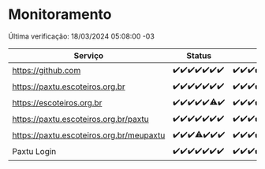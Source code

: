 # Monitoramento

Última verificação: 18/03/2024 05:08:00 -03

|Serviço|Status|Últimas 24h|
|---|---|---|
|https://github.com|<span title="2024-03-11: OK=24">✔️</span><span title="2024-03-12: OK=24">✔️</span><span title="2024-03-13: OK=22">✔️</span><span title="2024-03-14: OK=24">✔️</span><span title="2024-03-15: OK=24">✔️</span><span title="2024-03-16: OK=24">✔️</span><span title="2024-03-17: OK=9">✔️</span>|<span title="17/03/2024 06:03:00 -03 : 200">✔️</span><span title="17/03/2024 07:04:00 -03 : 200">✔️</span><span title="17/03/2024 08:03:00 -03 : 200">✔️</span><span title="17/03/2024 09:10:00 -03 : 200">✔️</span><span title="17/03/2024 10:06:00 -03 : 200">✔️</span><span title="17/03/2024 11:03:00 -03 : 200">✔️</span><span title="17/03/2024 12:06:00 -03 : 200">✔️</span><span title="17/03/2024 13:06:00 -03 : 200">✔️</span><span title="17/03/2024 14:03:00 -03 : 200">✔️</span><span title="17/03/2024 15:06:00 -03 : 200">✔️</span><span title="17/03/2024 16:03:00 -03 : 200">✔️</span><span title="17/03/2024 17:06:00 -03 : 200">✔️</span><span title="17/03/2024 18:07:00 -03 : 200">✔️</span><span title="17/03/2024 19:05:00 -03 : 200">✔️</span><span title="17/03/2024 20:07:00 -03 : 200">✔️</span><span title="17/03/2024 21:31:00 -03 : 200">✔️</span><span title="17/03/2024 22:39:00 -03 : 200">✔️</span><span title="17/03/2024 23:13:00 -03 : 200">✔️</span><span title="18/03/2024 00:07:00 -03 : 200">✔️</span><span title="18/03/2024 01:07:00 -03 : 200">✔️</span><span title="18/03/2024 02:08:00 -03 : 200">✔️</span><span title="18/03/2024 03:09:00 -03 : 200">✔️</span><span title="18/03/2024 04:06:00 -03 : 200">✔️</span><span title="18/03/2024 05:08:00 -03 : 200">✔️</span>|
|https://paxtu.escoteiros.org.br|<span title="2024-03-11: OK=24">✔️</span><span title="2024-03-12: OK=24">✔️</span><span title="2024-03-13: OK=22">✔️</span><span title="2024-03-14: OK=24">✔️</span><span title="2024-03-15: OK=24">✔️</span><span title="2024-03-16: OK=24">✔️</span><span title="2024-03-17: OK=9">✔️</span>|<span title="17/03/2024 06:03:00 -03 : 200">✔️</span><span title="17/03/2024 07:04:00 -03 : 200">✔️</span><span title="17/03/2024 08:03:00 -03 : 200">✔️</span><span title="17/03/2024 09:10:00 -03 : 200">✔️</span><span title="17/03/2024 10:06:00 -03 : 200">✔️</span><span title="17/03/2024 11:03:00 -03 : 200">✔️</span><span title="17/03/2024 12:06:00 -03 : 200">✔️</span><span title="17/03/2024 13:06:00 -03 : 200">✔️</span><span title="17/03/2024 14:03:00 -03 : 200">✔️</span><span title="17/03/2024 15:06:00 -03 : 200">✔️</span><span title="17/03/2024 16:03:00 -03 : 200">✔️</span><span title="17/03/2024 17:06:00 -03 : 200">✔️</span><span title="17/03/2024 18:07:00 -03 : 200">✔️</span><span title="17/03/2024 19:05:00 -03 : 200">✔️</span><span title="17/03/2024 20:07:00 -03 : 200">✔️</span><span title="17/03/2024 21:31:00 -03 : 200">✔️</span><span title="17/03/2024 22:39:00 -03 : 200">✔️</span><span title="17/03/2024 23:13:00 -03 : 200">✔️</span><span title="18/03/2024 00:07:00 -03 : 200">✔️</span><span title="18/03/2024 01:07:00 -03 : 200">✔️</span><span title="18/03/2024 02:08:00 -03 : 200">✔️</span><span title="18/03/2024 03:09:00 -03 : 200">✔️</span><span title="18/03/2024 04:06:00 -03 : 200">✔️</span><span title="18/03/2024 05:08:00 -03 : 200">✔️</span>|
|https://escoteiros.org.br|<span title="2024-03-11: OK=24">✔️</span><span title="2024-03-12: OK=24">✔️</span><span title="2024-03-13: OK=22">✔️</span><span title="2024-03-14: OK=24">✔️</span><span title="2024-03-15: OK=24">✔️</span><span title="2024-03-16: OK=23, Falhas=1">⚠️</span><span title="2024-03-17: OK=9">✔️</span>|<span title="17/03/2024 06:03:00 -03 : 200">✔️</span><span title="17/03/2024 07:04:00 -03 : 200">✔️</span><span title="17/03/2024 08:03:00 -03 : 200">✔️</span><span title="17/03/2024 09:10:00 -03 : 200">✔️</span><span title="17/03/2024 10:06:00 -03 : 200">✔️</span><span title="17/03/2024 11:03:00 -03 : 200">✔️</span><span title="17/03/2024 12:06:00 -03 : 200">✔️</span><span title="17/03/2024 13:06:00 -03 : 200">✔️</span><span title="17/03/2024 14:03:00 -03 : 200">✔️</span><span title="17/03/2024 15:06:00 -03 : 200">✔️</span><span title="17/03/2024 16:03:00 -03 : 200">✔️</span><span title="17/03/2024 17:06:00 -03 : 200">✔️</span><span title="17/03/2024 18:07:00 -03 : 200">✔️</span><span title="17/03/2024 19:05:00 -03 : 200">✔️</span><span title="17/03/2024 20:07:00 -03 : 200">✔️</span><span title="17/03/2024 21:31:00 -03 : 200">✔️</span><span title="17/03/2024 22:39:00 -03 : 200">✔️</span><span title="17/03/2024 23:13:00 -03 : 200">✔️</span><span title="18/03/2024 00:07:00 -03 : 200">✔️</span><span title="18/03/2024 01:07:00 -03 : 200">✔️</span><span title="18/03/2024 02:08:00 -03 : 200">✔️</span><span title="18/03/2024 03:09:00 -03 : 200">✔️</span><span title="18/03/2024 04:06:00 -03 : 200">✔️</span><span title="18/03/2024 05:08:00 -03 : 200">✔️</span>|
|https://paxtu.escoteiros.org.br/paxtu|<span title="2024-03-11: OK=24">✔️</span><span title="2024-03-12: OK=24">✔️</span><span title="2024-03-13: OK=22">✔️</span><span title="2024-03-14: OK=24">✔️</span><span title="2024-03-15: OK=24">✔️</span><span title="2024-03-16: OK=24">✔️</span><span title="2024-03-17: OK=9">✔️</span>|<span title="17/03/2024 06:03:00 -03 : 200">✔️</span><span title="17/03/2024 07:04:00 -03 : 200">✔️</span><span title="17/03/2024 08:03:00 -03 : 200">✔️</span><span title="17/03/2024 09:10:00 -03 : 200">✔️</span><span title="17/03/2024 10:06:00 -03 : 200">✔️</span><span title="17/03/2024 11:03:00 -03 : 200">✔️</span><span title="17/03/2024 12:06:00 -03 : 200">✔️</span><span title="17/03/2024 13:06:00 -03 : 200">✔️</span><span title="17/03/2024 14:03:00 -03 : 200">✔️</span><span title="17/03/2024 15:06:00 -03 : 200">✔️</span><span title="17/03/2024 16:03:00 -03 : 200">✔️</span><span title="17/03/2024 17:06:00 -03 : 200">✔️</span><span title="17/03/2024 18:07:00 -03 : 200">✔️</span><span title="17/03/2024 19:05:00 -03 : 200">✔️</span><span title="17/03/2024 20:07:00 -03 : 200">✔️</span><span title="17/03/2024 21:31:00 -03 : 200">✔️</span><span title="17/03/2024 22:39:00 -03 : 200">✔️</span><span title="17/03/2024 23:13:00 -03 : 200">✔️</span><span title="18/03/2024 00:08:00 -03 : 200">✔️</span><span title="18/03/2024 01:07:00 -03 : 200">✔️</span><span title="18/03/2024 02:08:00 -03 : 200">✔️</span><span title="18/03/2024 03:09:00 -03 : 200">✔️</span><span title="18/03/2024 04:06:00 -03 : 200">✔️</span><span title="18/03/2024 05:08:00 -03 : 200">✔️</span>|
|https://paxtu.escoteiros.org.br/meupaxtu|<span title="2024-03-11: OK=24">✔️</span><span title="2024-03-12: OK=24">✔️</span><span title="2024-03-13: OK=22">✔️</span><span title="2024-03-14: OK=23, Falhas=1">⚠️</span><span title="2024-03-15: OK=24">✔️</span><span title="2024-03-16: OK=24">✔️</span><span title="2024-03-17: OK=9">✔️</span>|<span title="17/03/2024 06:03:00 -03 : 200">✔️</span><span title="17/03/2024 07:04:00 -03 : 200">✔️</span><span title="17/03/2024 08:03:00 -03 : 200">✔️</span><span title="17/03/2024 09:10:00 -03 : 200">✔️</span><span title="17/03/2024 10:06:00 -03 : 200">✔️</span><span title="17/03/2024 11:03:00 -03 : 200">✔️</span><span title="17/03/2024 12:07:00 -03 : 200">✔️</span><span title="17/03/2024 13:06:00 -03 : 200">✔️</span><span title="17/03/2024 14:03:00 -03 : 200">✔️</span><span title="17/03/2024 15:06:00 -03 : 200">✔️</span><span title="17/03/2024 16:03:00 -03 : 200">✔️</span><span title="17/03/2024 17:06:00 -03 : 200">✔️</span><span title="17/03/2024 18:07:00 -03 : 200">✔️</span><span title="17/03/2024 19:05:00 -03 : 200">✔️</span><span title="17/03/2024 20:07:00 -03 : 200">✔️</span><span title="17/03/2024 21:31:00 -03 : 200">✔️</span><span title="17/03/2024 22:39:00 -03 : 200">✔️</span><span title="17/03/2024 23:13:00 -03 : 200">✔️</span><span title="18/03/2024 00:08:00 -03 : 200">✔️</span><span title="18/03/2024 01:07:00 -03 : 200">✔️</span><span title="18/03/2024 02:08:00 -03 : 200">✔️</span><span title="18/03/2024 03:09:00 -03 : 200">✔️</span><span title="18/03/2024 04:06:00 -03 : 200">✔️</span><span title="18/03/2024 05:08:00 -03 : 200">✔️</span>|
|Paxtu Login|<span title="2024-03-11: OK=24">✔️</span><span title="2024-03-12: OK=24">✔️</span><span title="2024-03-13: OK=22">✔️</span><span title="2024-03-14: OK=24">✔️</span><span title="2024-03-15: OK=24">✔️</span><span title="2024-03-16: OK=24">✔️</span><span title="2024-03-17: OK=9">✔️</span>|<span title="17/03/2024 06:03:00 -03 : 200">✔️</span><span title="17/03/2024 07:04:00 -03 : 200">✔️</span><span title="17/03/2024 08:03:00 -03 : 200">✔️</span><span title="17/03/2024 09:10:00 -03 : 200">✔️</span><span title="17/03/2024 10:06:00 -03 : 200">✔️</span><span title="17/03/2024 11:03:00 -03 : 200">✔️</span><span title="17/03/2024 12:07:00 -03 : 200">✔️</span><span title="17/03/2024 13:06:00 -03 : 200">✔️</span><span title="17/03/2024 14:03:00 -03 : 200">✔️</span><span title="17/03/2024 15:06:00 -03 : 200">✔️</span><span title="17/03/2024 16:03:00 -03 : 200">✔️</span><span title="17/03/2024 17:06:00 -03 : 200">✔️</span><span title="17/03/2024 18:07:00 -03 : 200">✔️</span><span title="17/03/2024 19:05:00 -03 : 200">✔️</span><span title="17/03/2024 20:07:00 -03 : 200">✔️</span><span title="17/03/2024 21:31:00 -03 : 200">✔️</span><span title="17/03/2024 22:39:00 -03 : 200">✔️</span><span title="17/03/2024 23:13:00 -03 : 200">✔️</span><span title="18/03/2024 00:08:00 -03 : 200">✔️</span><span title="18/03/2024 01:07:00 -03 : 200">✔️</span><span title="18/03/2024 02:08:00 -03 : 200">✔️</span><span title="18/03/2024 03:09:00 -03 : 200">✔️</span><span title="18/03/2024 04:06:00 -03 : 200">✔️</span><span title="18/03/2024 05:08:00 -03 : 200">✔️</span>|
